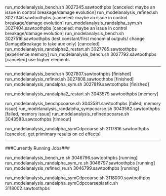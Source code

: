 run_modelanalysis_bench.sh   3027345.sawtoothpbs [canceled: maybe an issue in control breakage/damage evolution]
run_modelanalysis_refined.sh 3027346.sawtoothpbs [canceled: maybe an issue in control breakage/damage evolution]
run_modelanalysis_randalpha_sym.sh 3027404.sawtoothpbs [canceled: maybe an issue in control breakage/damage evolution]
run_modelanalysis_bench.sh 3027516.sawtoothpbs (test constant/first monomial outputs/ change DamageBreakage to take aux only) [canceled]
run_modelanalysis_randalpha2_restart.sh 3027785.sawtoothpbs [experience memory]
run_modelanalysis_bench.sh 3027792.sawtoothpbs [canceled] use higher elements

--------------------------------------------------------------------------

run_modelanalysis_bench.sh 3027807.sawtoothpbs [finished]
run_modelanalysis_refined.sh 3027808.sawtoothpbs [finished]
run_modelanalysis_randalpha_sym.sh 3027819.sawtoothpbs [finished]

run_modelanalysis_randalpha2_restart.sh 3043579.sawtoothpbs [memory]


run_modelanalysis_benchpcoarse.sh 3043581.sawtoothpbs [failed, memory issue]
run_modelanalysis_randalpha_sympcoarse.sh 3043582.sawtoothpbs [failed, memory issue]
run_modelanalysis_refinedpcoarse.sh 3043583.sawtoothpbs [timeout]

run_modelanalysis_randalpha_symCdpcoarse.sh 3117816.sawtoothpbs [canceled, get primimary results on cd effects]

---------------------------------------------------------------------------
###Currently Running Jobs###

run_modelanalysis_bench_re.sh 3046796.sawtoothpbs [running]
run_modelanalysis_randalpha_sym_re.sh 3046797.sawtoothpbs [running]
run_modelanalysis_refined_re.sh 3046799.sawtoothpbs  [running]

run_modelanalysis_randalpha_symCdpcoarse.sh 3118000.sawtoothpbs
run_modelanalysis_randalpha_symCdpcoarseplastic.sh 3118002.sawtoothpbs
